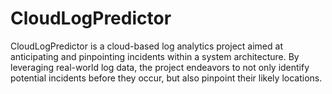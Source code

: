 # CloudLogPredictor
CloudLogPredictor is a cloud-based log analytics project aimed at anticipating and pinpointing incidents within a system architecture. By leveraging real-world log data, the project endeavors to not only identify potential incidents before they occur, but also pinpoint their likely locations.
